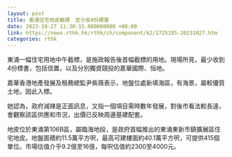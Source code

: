 ```yaml
---
layout: post
title: 東涌住宅地皮截標　至少收4份標書
date: 2023-10-27 11:30:15.000000000 +08:00
link: https://news.rthk.hk/rthk/ch/component/k2/1725185-20231027.htm
categories: rthk
---
```


東涌一幅住宅用地中午截標，是施政報告後首幅截標的用地。現場所見，最少收到4份標書，包括信置，以及分別獨資競投的嘉華國際、恒地。

嘉華香港地產發展及租務總監尹紫薇表示，地盤位處新填海區，有海景，屬較優質土地，因此入標。

她認為，政府減辣是正面訊息，又指一個項目需時數年發展，對後市看法較長遠，會觀察該區供應和市況，出價已反映周邊基建配套。

地皮位於東涌第106B區，屬臨海地段，是政府首幅推出的東涌東新市鎮擴展區住宅地皮。地盤面積約11.5萬平方呎，最高可建樓面約40.1萬平方呎，可提供415個單位。市場估值介乎9.2億至16億，每呎估值約2300至4000元。

